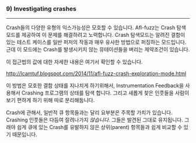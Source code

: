 ### 9) Investigating crashes
---
<!-- 
The exploitability of many types of crashes can be ambiguous; afl-fuzz tries to address this by providing a crash exploration mode where a known-faulting test case is fuzzed in a manner very similar to the normal operation of the fuzzer, but with a constraint that causes any non-crashing mutations to be thrown away.
-->


Crash들의 다양한 유형의 익스가능성은 모호할 수 있습니다. Afl-fuzz는 Crash 탐색 모드를 제공하여 이 문제를 해결하려고 노력합니다. Crash 탐색모드는 알려진 결함이 있는 테스트 케이스를 일반 퍼저의 작동과 매우 유사한 방법으로 퍼징하는 모드입니다.근데 이 모드에는 Crash를 발생시키지 않는 뮤테이션들을 버리는 제약조건이 있습니다.

<!-- 
A detailed discussion of the value of this approach can be found here: 

http://lcamtuf.blogspot.com/2014/11/afl-fuzz-crash-exploration-mode.html
-->

이 접근법의 값에 대한 자세한 내용은 여기서 확인할 수 있습니다.

  http://lcamtuf.blogspot.com/2014/11/afl-fuzz-crash-exploration-mode.html

<!-- 
The method uses instrumentation feedback to explore the state of the crashing program to get past the ambiguous faulting condition and then isolate the newly-found inputs for human review.
 -->

이 방법은 모호한 결함 상태를 지나치게 하기위해서, Instrumentation Feedback을 사용해서 Crashing 프로그램의 상태를 탐색 합니다. 그리고 새롭게 찾은 인풋들을 사람이 보기 편하게 하기 위해 따로 분리해둡니다.

<!-- 
On the subject of crashes, it is worth noting that in contrast to normal queue entries, crashing inputs are *not* trimmed; they are kept exactly as discovered to make it easier to compare them to the parent, non-crashing entry in the queue. That said, afl-tmin can be used to shrink them at will.
 -->

Crash에 관해서, 일반적 큐 항목들과는 달리 요부분은 주목할 가치가 있습니다. Crashing 인풋들은 다듬여 잘려나가지 *않습니다.* 그들은 발견된 그대로 유지됩니다. 그래야 쉽게 큐에 있는 Crash를 유발하지 않은 상위(parent) 항목들과 쉽게 비교할 수 있기 때문입니다.
